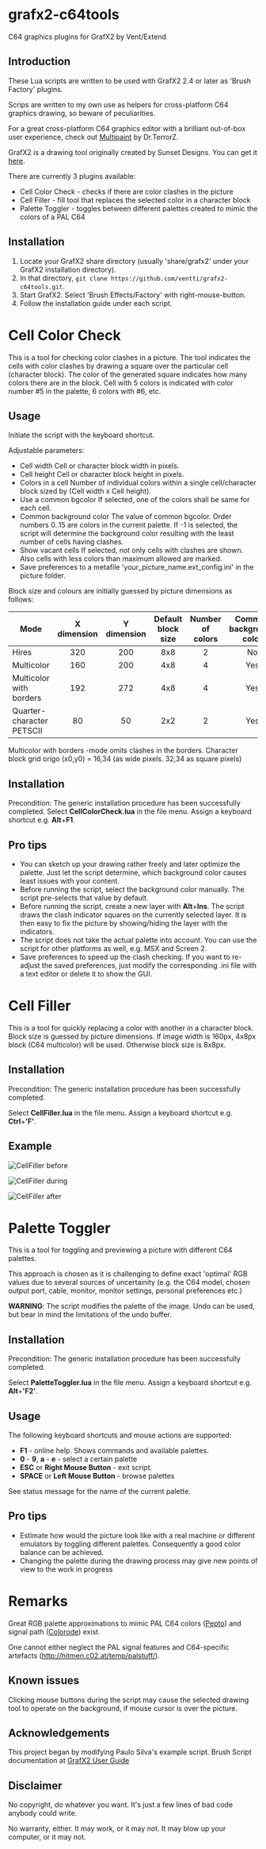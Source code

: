 # grafx2-c64tools
C64 graphics plugins for GrafX2 by Vent/Extend

## Introduction
These Lua scripts are written to be used with GrafX2 2.4 or later as 'Brush Factory' plugins.

Scrips are written to my own use as helpers for cross-platform C64 graphics drawing, so beware of peculiarities. 

For a great cross-platform C64 graphics editor with a brilliant out-of-box user experience, check out [Multipaint](https://multipaint.kameli.net) by Dr.TerrorZ.

GrafX2 is a drawing tool originally created by Sunset Designs. You can get it [here](http://grafx2.chez.com/index.php?static3/downloads).

There are currently 3 plugins available:

* Cell Color Check - checks if there are color clashes in the picture
* Cell Filler - fill tool that replaces the selected color in a character block
* Palette Toggler - toggles between different palettes created to mimic the colors of a PAL C64

## Installation
1. Locate your GrafX2 share directory (usually 'share/grafx2' under your GrafX2 installation directory).
2. In that directory, ```git clone https://github.com/ventti/grafx2-c64tools.git```.
3. Start GrafX2. Select 'Brush Effects/Factory' with right-mouse-button.
4. Follow the installation guide under each script.

# Cell Color Check
This is a tool for checking color clashes in a picture. 
The tool indicates the cells with color clashes by drawing a square over the particular cell (character block).
The color of the generated square indicates how many colors there are in the block. 
Cell with 5 colors is indicated with color number #5 in the palette, 6 colors with #6, etc.

## Usage
Initiate the script with the keyboard shortcut.

Adjustable parameters:

* Cell width
   Cell or character block width in pixels. 
* Cell height
   Cell or character block height in pixels.
* Colors in a cell
   Number of individual colors within a single cell/character block sized by (Cell width x Cell height).
* Use a common bgcolor
   If selected, one of the colors shall be same for each cell.
* Common background color
   The value of common bgcolor. Order numbers 0..15 are colors in the current palette. 
   If -1 is selected, the script will determine the background color resulting with the least number of cells having clashes.
* Show vacant cells
   If selected, not only cells with clashes are shown. Also cells with less colors than maximum allowed are marked.
* Save preferences to a metafile 'your_picture_name.ext_config.ini' in the picture folder.

Block size and colours are initially guessed by picture dimensions as follows:

| Mode                      | X dimension | Y dimension | Default block size | Number of colors | Common background color |
| ------------------------- |:-----------:|:-----------:|:------------------:|:----------------:|:-----------------------:|
| Hires		                | 320         | 200         | 8x8                | 2                | No                      |
| Multicolor                | 160         | 200         | 4x8                | 4                | Yes                     |
| Multicolor with borders   | 192         | 272         | 4x8                | 4                | Yes                     |
| Quarter-character PETSCII | 80          | 50          | 2x2                | 2                | Yes                     |
Multicolor with borders -mode omits clashes in the borders. Character block grid origo (x0,y0) = 16,34 (as wide pixels. 32,34 as square pixels)

## Installation
Precondition: The generic installation procedure has been successfully completed.
Select __CellColorCheck.lua__ in the file menu. Assign a keyboard shortcut e.g. __Alt__+__F1__.

## Pro tips
* You can sketch up your drawing rather freely and later optimize the palette. Just let the script determine, which background color causes least issues with your content.
* Before running the script, select the background color manually. The script pre-selects that value by default.
* Before running the script, create a new layer with __Alt__+__Ins__. 
  The script draws the clash indicator squares on the currently selected layer.
  It is then easy to fix the picture by showing/hiding the layer with the indicators.
* The script does not take the actual palette into account. You can use the script for other platforms as well, e.g. MSX and Screen 2.
* Save preferences to speed up the clash checking. If you want to re-adjust the saved preferences, just modify the corresponding .ini file with a text editor or delete it to show the GUI.

# Cell Filler
This is a tool for quickly replacing a color with another in a character block. Block size is guessed by picture dimensions.
If image width is 160px, 4x8px block (C64 multicolor) will be used. Otherwise block size is 8x8px.

## Installation
Precondition: The generic installation procedure has been successfully completed.

Select __CellFiller.lua__ in the file menu. Assign a keyboard shortcut e.g. __Ctrl__+__'F'__.

## Example

![CellFiller before](examples/cf1.png "Original image")

![CellFiller during](examples/cf2.png "Selecting the cell to be modified")

![CellFiller after](examples/cf3.png "Purple pixels now filled with brown")

# Palette Toggler
This is a tool for toggling and previewing a picture with different C64 palettes. 

This approach is chosen as it is challenging to define exact 'optimal' RGB values due to several sources of uncertainity (e.g. the C64 model, chosen output port, cable, monitor, monitor settings, personal preferences etc.)

__WARNING__: The script modifies the palette of the image. Undo can be used, but bear in mind the limitations of the undo buffer.

## Installation
Precondition: The generic installation procedure has been successfully completed.

Select __PaletteToggler.lua__ in the file menu. Assign a keyboard shortcut e.g. __Alt__+__'F2'__.

## Usage
The following keyboard shortcuts and mouse actions are supported:

* __F1__ - online help. Shows commands and available palettes.
* __0__ - __9__, __a__ - __e__ - select a certain palette
* __ESC__ or __Right Mouse Button__ - exit script.
* __SPACE__ or __Left Mouse Button__ - browse palettes  

See status message for the name of the current palette.

## Pro tips

* Estimate how would the picture look like with a real machine or different emulators by toggling different palettes. Consequently a good color balance can be achieved.
* Changing the palette during the drawing process may give new points of view to the work in progress

# Remarks
Great RGB palette approximations to mimic PAL C64 colors ([Pepto](https://www.pepto.de/projects/colorvic/2001/)) and signal path ([Colorode](https://www.colorode.com/)) exist.

One cannot either neglect the PAL signal features and C64-specific artefacts (http://hitmen.c02.at/temp/palstuff/).

## Known issues
Clicking mouse buttons during the script may cause the selected drawing tool to operate on the background, if mouse cursor is over the picture.

## Acknowledgements
This project began by modifying Paulo Silva's example script.
Brush Script documentation at [GrafX2 User Guide](http://pulkomandy.tk/projects/GrafX2/wiki/UserGuide/Lua)

## Disclaimer
No copyright, do whatever you want. It's just a few lines of bad code anybody could write. 

No warranty, either. It may work, or it may not. It may blow up your computer, or it may not.
